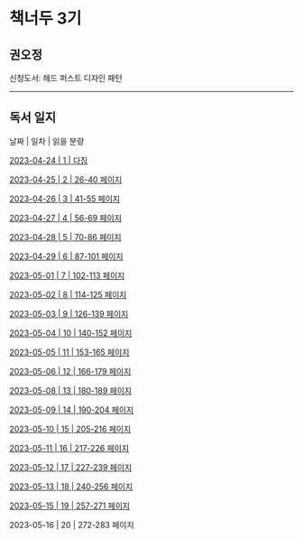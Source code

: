 # 책너두 3기

## 권오정

신청도서: 헤드 퍼스트 디자인 패턴

---

## 독서 일지

날짜 | 일차 | 읽을 분량

[2023-04-24 | 1 | 다짐](./dailyLog/week_1/day\_1\_다짐.md)

[2023-04-25 | 2 | 26-40 페이지](./dailyLog/week_1/day_2_26-40.md)

[2023-04-26 | 3 | 41-55 페이지](./dailyLog/week_1/day_3_41-55.md)

[2023-04-27 | 4 | 56-69 페이지](./dailyLog/week_1/day_4_56-69.md)

[2023-04-28 | 5 | 70-86 페이지](./dailyLog/week_1/day_5_70-86.md)

[2023-04-29 | 6 | 87-101 페이지](./dailyLog/week_1/day_6_87-101.md)

[2023-05-01 | 7 | 102-113 페이지](./dailyLog/week_2/day_7_102-113.md)

[2023-05-02 | 8 | 114-125 페이지](./dailyLog/week_2/day_8_114_125.md)

[2023-05-03 | 9 | 126-139 페이지](./dailyLog/week_2/day_9_126-139.md)

[2023-05-04 | 10 | 140-152 페이지](./dailyLog/week_2/day_10_140-152.md)

[2023-05-05 | 11 | 153-165 페이지](./dailyLog/week_2/day_11_153-165.md)

[2023-05-06 | 12 | 166-179 페이지](./dailyLog/week_2/day_12_166-179.md)

[2023-05-08 | 13 | 180-189 페이지](./dailyLog/week_3/day_13_180-189.md)

[2023-05-09 | 14 | 190-204 페이지](./dailyLog/week_3/day_14_190-204.md)

[2023-05-10 | 15 | 205-216 페이지](./dailyLog/week_3/day_15_205-216.md)

[2023-05-11 | 16 | 217-226 페이지](./dailyLog/week_3/day_16_217-226.md)

[2023-05-12 | 17 | 227-239 페이지](./dailyLog/week_3/day_17_227-239.md)

[2023-05-13 | 18 | 240-256 페이지](./dailyLog/week_3/day_18_240-256.md)

[2023-05-15 | 19 | 257-271 페이지](./dailyLog/week_4/day_19_257-271.md)

2023-05-16 | 20 | 272-283 페이지
